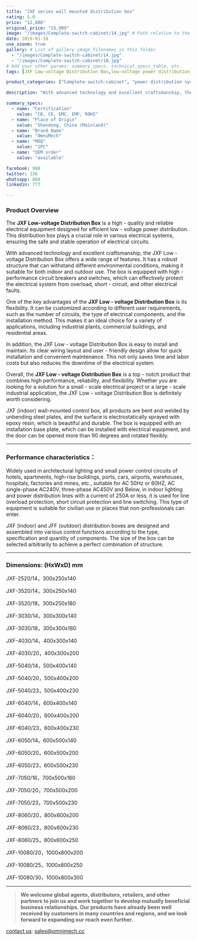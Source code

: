 ```yaml
---
title: "JXF series wall mounted distribution box"
rating: 5.0
price: "12,800"
original_price: "15,999"
image: "/images/Complete-switch-cabinet/14.jpg" # Path relative to the 'static' folder or use Hugo Pipes
date: 2019-01-18
use_xzoom: true
gallery: # List of gallery image filenames in this folder
  - "/images/Complete-switch-cabinet/14.jpg"
  - "/images/Complete-switch-cabinet/10.jpg"
# Add your other params: summary_specs, technical_specs_table, etc.
tags: [JXF Low-voltage Distribution Box,low-voltage power distribution,electrical equipment,high-performance,reliable,flexible,easy installation,convenient maintenance,industrial plants,commercial buildings,residential areas]

product_categories: ["Complete-switch-cabinet", "power distribution system"]

description: "With advanced technology and excellent craftsmanship, the JXF Low - voltage Distribution Box offers a wide range of features. It has a robust structure that can withstand different environmental conditions, making it suitable for both indoor and outdoor use."

summary_specs:
  - name: "Certification"
    value: "CB, CE, EMC, EMF, ROHS"
  - name: "Place of Origin"
    value: "Shandong, China (Mainland)"
  - name: "Brand Name"
    value: "OmniMech"
  - name: "MOQ"
    value: "1PC"
  - name: "OEM order"
    value: "available"

facebook: 998
twitter: 156
whatsapp: 666
linkedin: 777    

---
```



### Product Overview

The **JXF Low-voltage Distribution Box** is a high - quality and reliable electrical equipment designed for efficient low - voltage power distribution. This distribution box plays a crucial role in various electrical systems, ensuring the safe and stable operation of electrical circuits.

With advanced technology and excellent craftsmanship, the JXF Low - voltage Distribution Box offers a wide range of features. It has a robust structure that can withstand different environmental conditions, making it suitable for both indoor and outdoor use. The box is equipped with high - performance circuit breakers and switches, which can effectively protect the electrical system from overload, short - circuit, and other electrical faults.

One of the key advantages of the **JXF Low - voltage Distribution Box** is its flexibility. It can be customized according to different user requirements, such as the number of circuits, the type of electrical components, and the installation method. This makes it an ideal choice for a variety of applications, including industrial plants, commercial buildings, and residential areas.

In addition, the JXF Low - voltage Distribution Box is easy to install and maintain. Its clear wiring layout and user - friendly design allow for quick installation and convenient maintenance. This not only saves time and labor costs but also reduces the downtime of the electrical system.

Overall, the **JXF Low - voltage Distribution Box** is a top - notch product that combines high performance, reliability, and flexibility. Whether you are looking for a solution for a small - scale electrical project or a large - scale industrial application, the JXF Low - voltage Distribution Box is definitely worth considering. 

JXF (indoor) wall-mounted control box, all products are bent and welded by unbending steel plates, and the surface is electrostatically sprayed with epoxy resin, which is beautiful and durable. The box is equipped with an installation base plate, which can be installed with electrical equipment, and the door can be opened more than 90 degrees and rotated flexibly.

* * *

### Performance characteristics：

Widely used in architectural lighting and small power control circuits of hotels, apartments, high-rise buildings, ports, cars, airports, warehouses, hospitals, factories and mines, etc., suitable for AC 50Hz or 60HZ, AC single-phase AC240V, three-phase AC450V and Below, in indoor lighting and power distribution lines with a current of 250A or less, it is used for line overload protection, short circuit protection and line switching. This type of equipment is suitable for civilian use or places that non-professionals can enter.

JXF (indoor) and JFF (outdoor) distribution boxes are designed and assembled into various control functions according to the type, specification and quantity of components. The size of the box can be selected arbitrarily to achieve a perfect combination of structure.

* * *
### Dimensions: (HxWxD) mm

JXF-2520/14，300x250x140

JXF-3520/14，300x250x140

JXF-3520/18，300x250x180

JXF-3030/14，300x300x140

JXF-3030/18，300x300x180

JXF-4030/14，400x300x140

JXF-4030/20，400x300x200

JXF-5040/14，500x400x140

JXF-5040/20，500x400x200

JXF-5040/23，500x400x230

JXF-6040/14，600x400x140

JXF-6040/20，600x400x200

JXF-6040/23，600x400x230

JXF-6050/14，600x500x140

JXF-6050/20，600x500x200

JXF-6050/23，600x500x230

JXF-7050/16，700x500x160

JXF-7050/20，700x500x200

JXF-7050/23，700x500x230

JXF-8060/20，800x600x200

JXF-8060/23，800x600x230

JXF-8060/25，800x600x250

JXF-10080/20，1000x800x200

JXF-10080/25，1000x800x250

JXF-10080/30，1000x800x300



* * *

> **We welcome global agents, distributors, retailers, and other partners to join us and work together to develop mutually beneficial business relationships. Our products have already been well received by customers in many countries and regions, and we look forward to expanding our reach even further.**

 [contact us](/contact/): sales@omnimech.cc 

